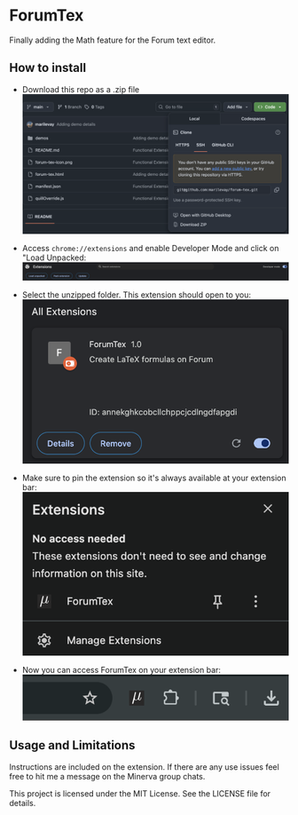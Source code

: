 # ForumTex
Finally adding the Math feature for the Forum text editor. 


## How to install 

* Download this repo as a .zip file
![.zip Repo Download Instruction](demos/forum-tex-demo5.png)

* Access `chrome://extensions` and enable Developer Mode and click on "Load Unpacked:
![Extension Manager on Chrome](demos/forum-tex-demo6.png)

* Select the unzipped folder. This extension should open to you:
![Unpacked Extension on Chrome](demos/forum-tex-demo7.png)

* Make sure to pin the extension so it's always available at your extension bar:
![Pinned Extension](demos/forum-tex-demo9.png)

* Now you can access ForumTex on your extension bar:
![Extension bar Chrome](demos/forum-tex-demo8.png)

## Usage and Limitations

Instructions are included on the extension. If there are any use issues feel free to hit me a message on the Minerva group chats. 

This project is licensed under the MIT License. See the LICENSE file for details.